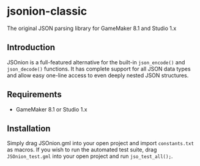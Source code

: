 # jsonion-classic
The original JSON parsing library for GameMaker 8.1 and Studio 1.x

## Introduction
JSOnion is a full-featured alternative for the built-in `json_encode()` and `json_decode()` functions. It has complete support for all JSON data types and allow easy one-line access to even deeply nested JSON structures.

## Requirements
- GameMaker 8.1 or Studio 1.x

## Installation
Simply drag JSOnion.gml into your open project and import `constants.txt` as macros. If you wish to run the automated test suite, drag `JSOnion_test.gml` into your open project and run `jso_test_all();`.
